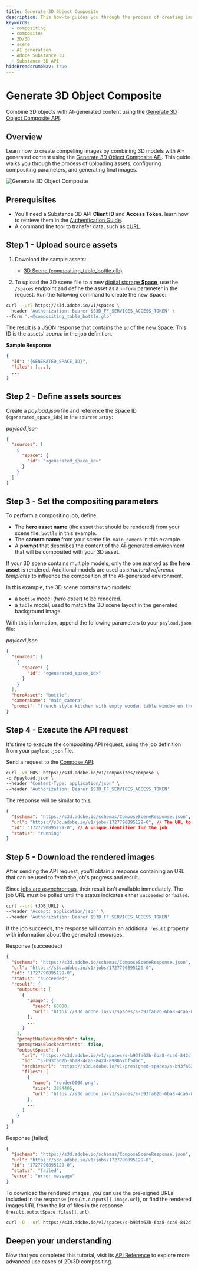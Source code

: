 ```yaml
---
title: Generate 3D Object Composite
description: This how-to guides you through the process of creating images from 3D objects and AI-generated content with the Generate 3D Object Composite API.
keywords:
  - compositing
  - composites
  - 2D/3D
  - scene
  - AI generation
  - Adobe Substance 3D
  - Substance 3D API
hideBreadcrumbNav: true
---
```


# Generate 3D Object Composite

Combine 3D objects with AI-generated content using the [Generate 3D Object Composite API][1].

## Overview

Learn how to create compelling images by combining 3D models with AI-generated content using the [Generate 3D Object Composite API][1]. This guide walks you through the process of uploading assets, configuring compositing parameters, and generating final images.

![Generate 3D Object Composite](./compositing.png)

## Prerequisites

- You'll need a Substance 3D API **Client ID** and **Access Token**. learn how to retrieve them in the [Authentication Guide][2].
- A command line tool to transfer data, such as [cURL][3].

## Step 1 - Upload source assets

1. Download the sample assets:

   - [3D Scene (compositing_table_bottle.glb)][4]

2. To upload the 3D scene file to a new [digital storage **Space**][6], use the `/spaces` endpoint and define the asset as a `--form` parameter in the request.
   Run the following command to create the new Space:

```sh
curl --url https://s3d.adobe.io/v1/spaces \
--header 'Authorization: Bearer $S3D_FF_SERVICES_ACCESS_TOKEN' \
--form '.=@compositing_table_bottle.glb'
```

The result is a JSON response that contains the `id` of the new Space.
This ID is the assets' *source* in the job definition.

**Sample Response**

```json
{
  "id": "{GENERATED_SPACE_ID}",
  "files": [...],
  ...
}
```

## Step 2 - Define assets sources

Create a *payload.json* file and reference the Space ID (`<generated_space_id>`) in the `sources` array:

<CodeBlock slots="heading, code" languages="JSON" />

*payload.json*

```json
{
  "sources": [
    {
      "space": {
        "id": "<generated_space_id>"
      }
    }
  ]
}
```

## Step 3 - Set the compositing parameters

To perform a compositing job, define:

- The **hero asset name** (the asset that should be rendered) from your scene file. `bottle` in this example.
- The **camera name** from your scene file. `main_camera` in this example.
- A **prompt** that describes the content of the AI-generated environment that will be composited with your 3D asset.

<InlineAlert variant="info" slots="text" />

If your 3D scene contains multiple models, only the one marked as the **hero asset** is rendered.
Additional models are used as *structural reference templates* to influence the composition of the AI-generated environment.

In this example, the 3D scene contains two models:

- a `bottle` model (*hero asset*) to be rendered.
- a `table` model, used to match the 3D scene layout in the generated background image.

With this information, append the following parameters to your `payload.json` file:

<CodeBlock slots="heading, code" languages="JSON" />

*payload.json*

```json
{
  "sources": [
    {
      "space": {
        "id": "<generated_space_id>"
      }
    }
  ],
  "heroAsset": "bottle",
  "cameraName": "main_camera",
  "prompt": "french style kitchen with empty wooden table window on the left focal length 50mm"
}
```

## Step 4 - Execute the API request

It's time to execute the compositing API request, using the job definition from your `payload.json` file.

Send a request to the [Compose API](../../api/index.md):

```sh
curl -vX POST https://s3d.adobe.io/v1/composites/compose \
-d @payload.json \
--header "Content-Type: application/json" \
--header 'Authorization: Bearer $S3D_FF_SERVICES_ACCESS_TOKEN'
```

The response will be similar to this:

```json
{
  "$schema": "https://s3d.adobe.io/schemas/ComposeSceneResponse.json",
  "url": "https://s3d.adobe.io/v1/jobs/1727790895129-0", // The URL to poll the job's status and result
  "id": "1727790895129-0", // A unique identifier for the job
  "status": "running"
}
```

## Step 5 - Download the rendered images

After sending the API request, you'll obtain a response containing an URL that can be used to fetch the job's progress and result.

Since [jobs are asynchronous][7], their result isn't available immediately.
The job URL must be polled until the status indicates either `succeeded` or `failed`.

```sh
curl --url {JOB_URL} \
--header 'Accept: application/json' \
--header 'Authorization: Bearer $S3D_FF_SERVICES_ACCESS_TOKEN'
```

If the job succeeds, the response will contain an additional `result` property with information about the generated resources.

<CodeBlock slots="heading, code" repeat="2" languages="JSON, JSON" />

Response (succeeded)

```json
{
  "$schema": "https://s3d.adobe.io/schemas/ComposeSceneResponse.json",
  "url": "https://s3d.adobe.io/v1/jobs/1727790895129-0",
  "id": "1727790895129-0",
  "status": "succeeded",
  "result": {
    "outputs:": [
      {
        "image": {
          "seed": 63000,
          "url": "https://s3d.adobe.io/v1/spaces/s-b93fa62b-6ba8-4ca6-842d-898057bf5dbc/files/render0000.png?x-s3d-presigned-token=<auto_generated_token>"
        },
        ...
      }
    ],
    "promptHasDeniedWords": false,
    "promptHasBlockedArtists": false,
    "outputSpace": {
      "url": "https://s3d.adobe.io/v1/spaces/s-b93fa62b-6ba8-4ca6-842d-898057bf5dbc",
      "id": "s-b93fa62b-6ba8-4ca6-842d-898057bf5dbc",
      "archiveUrl": "https://s3d.adobe.io/v1/presigned-spaces/s-b93fa62b-6ba8-4ca6-842d-898057bf5dbc/zip?x-s3d-presigned-token=<auto_generated_token>",
      "files": [
        {
          "name": "render0000.png",
          "size": 3894406,
          "url": "https://s3d.adobe.io/v1/spaces/s-b93fa62b-6ba8-4ca6-842d-898057bf5dbc/files/render0000.png?x-s3d-presigned-token=<auto_generated_token>"
        },
        ...
      ]
    }
  }
}
```

Response (failed)

```json
{
  "$schema": "https://s3d.adobe.io/schemas/ComposeSceneResponse.json",
  "url": "https://s3d.adobe.io/v1/jobs/1727790895129-0",
  "id": "1727790895129-0",
  "status": "failed",
  "error": "error message"
}
```

To download the rendered images, you can use the pre-signed URLs included in the response (`result.outputs[].image.url`), or find the rendered images URL from the list of files in the response (`result.outputSpace.files[].url`).

```sh
curl -O --url https://s3d.adobe.io/v1/spaces/s-b93fa62b-6ba8-4ca6-842d-898057bf5dbc/files/render0000.png?x-s3d-presigned-token=<auto_generated_token>
```

## Deepen your understanding

Now that you completed this tutorial, visit its [API Reference][5] to explore more advanced use cases of 2D/3D compositing.

<!-- Links -->
[1]: /api/#tag/Composites/operation/v1/composites/compose
[2]: /getting_started
[3]: https://curl.se/download.html
[4]: https://cdn.substance3d.com/v2/files/public/compositing_table_bottle.glb
[5]: /api/#tag/Composites/operation/v1/composites/compose
[6]: ../../getting_started/assets_upload/index.md#using-spaces
[7]: ../../getting_started/asynchronous_jobs/
